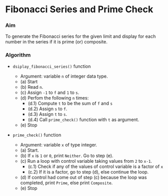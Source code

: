 # Fibonacci Series and Prime Check

### Aim

To generate the Fibonacci series for the given limit and display
for each number in the series if it is prime (or) composite.

### Algorithm

-   `dsiplay_fibonacci_series()` function

    -   Argument: variable `n` of integer data type.
    -   (a) Start
    -   (b) Read `n`.
    -   (c) Assign `-1` to `f` and `1` to `s`.
    -   (d) Perfom the following `n` times:
        -   (d.1) Compute `t` to be the sum of `f` and `s`
        -   (d.2) Assign `s` to `f`.
        -   (d.3) Assign `t` to `s`.
        -   (d.4) Call `prime_check()` function with `t` as argument.
    -   (e) Stop

-   `prime_check()` function
    -   Argument: variable `x` of type integer.
    -   (a) Start.
    -   (b) If `x` is `1` or `0`, print `Neither`. Go to step (e).
    -   (c) Run a loop with control variable taking values from `2` to `x-1`.
        -   (c.1) Check if any of the values of control variable is a factor of `x`
        -   (c.2) If it is a factor, go to step (d), else continue the loop.
    -   (d) If control had come out of step (c) because the loop was completed,
        print `Prime`, else print `Composite`.
    -   (e) Stop
